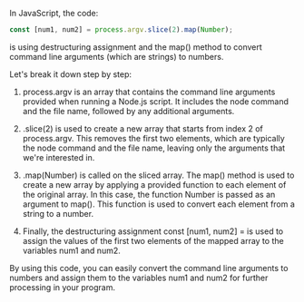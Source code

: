 In JavaScript, the code:

```javascript 
const [num1, num2] = process.argv.slice(2).map(Number);
``` 
is using destructuring assignment and the map() method to convert command line arguments (which are strings) to numbers.

Let's break it down step by step:

1. process.argv is an array that contains the command line arguments provided when running a Node.js script. It includes the node command and the file name, followed by any additional arguments.

2. .slice(2) is used to create a new array that starts from index 2 of process.argv. This removes the first two elements, which are typically the node command and the file name, leaving only the arguments that we're interested in.

3. .map(Number) is called on the sliced array. The map() method is used to create a new array by applying a provided function to each element of the original array. In this case, the function Number is passed as an argument to map(). This function is used to convert each element from a string to a number.

4. Finally, the destructuring assignment const [num1, num2] = is used to assign the values of the first two elements of the mapped array to the variables num1 and num2.

By using this code, you can easily convert the command line arguments to numbers and assign them to the variables num1 and num2 for further processing in your program.